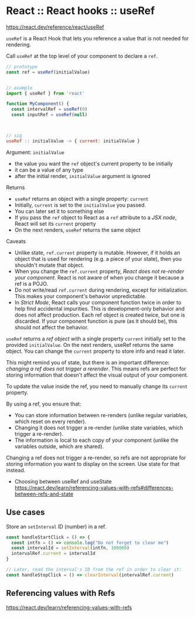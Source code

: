 # React :: React hooks :: useRef

https://react.dev/reference/react/useRef

`useRef` is a React Hook that lets you reference a value that is not needed for rendering.

Call `useRef` at the top level of your component to declare a `ref`.

```js
// prototype
const ref = useRef(initialValue)


// example
import { useRef } from 'react'

function MyComponent() {
  const intervalRef = useRef(0)
  const inputRef = useRef(null)



// sig
useRef :: initialValue -> { current: initialValue }
```

Argument: `initialValue`
- the value you want the `ref` object's current property to be initially
- it can be a value of any type
- after the initial render, `initialValue` argument is ignored

Returns
- `useRef` returns an object with a single property: `current`
- Initially, `current` is set to the `initialValue` you passed.
- You can later set it to something else
- If you pass the `ref` object to React 
  as a `ref` attribute to a *JSX node*, 
  React will set its `current` property
- On the next renders, `useRef` returns the same object

Caveats
- Unlike state, `ref.current` property is mutable. 
  However, if it holds an object that is used for rendering 
  (e.g. a piece of your state), then you shouldn't mutate that object.
- When you change the `ref.current` property, 
  *React does not re-render your component*.
  React is not aware of when you change it because a ref is a POJO.
- Do not write/read `ref.current` during rendering, except for initialization. 
  This makes your component's behavior unpredictable.
- In *Strict Mode*, 
  React calls your component function twice 
  in order to help find accidental impurities. 
  This is development-only behavior and does not affect production. 
  Each ref object is created twice, but one is discarded. 
  If your component function is pure (as it should be), 
  this should not affect the behavior.


`useRef` returns a *ref object* with a single property `current` initially set to the provided `initialValue`. On the next renders, useRef returns the same object. You can change the `current` property to store info and read it later.

This might remind you of state, but there is an important difference: *changing a ref does not trigger a rerender*. This means refs are perfect for storing information that doesn't affect the visual output of your component.

To update the value inside the ref, you need to manually change its `current` property.


By using a ref, you ensure that:
* You can store information between re-renders 
  (unlike regular variables, which reset on every render).
* Changing it does not trigger a re-render 
  (unlike state variables, which trigger a re-render).
* The information is local to each copy of your component 
  (unlike the variables outside, which are shared).


Changing a ref does not trigger a re-render, so refs are not appropriate for storing information you want to display on the screen. Use state for that instead.

* Choosing between useRef and useState
https://react.dev/learn/referencing-values-with-refs#differences-between-refs-and-state


## Use cases

Store an `setInterval` ID (number) in a ref.

```js
const handleStartClick = () => {
  const intfn = () => console.log("Do not forget to clear me")
  const intervalId = setInterval(intfn, 100000)
  intervalRef.current = intervalId
}

// Later, read the interval's ID from the ref in order to clear it:
const handleStopClick = () => clearInterval(intervalRef.current)
```



## Referencing values with Refs
https://react.dev/learn/referencing-values-with-refs
